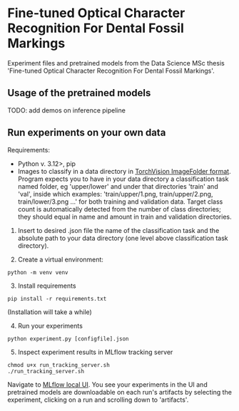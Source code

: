 # Fine-tuned Optical Character Recognition For Dental Fossil Markings

Experiment files and pretrained models from the Data Science MSc thesis 'Fine-tuned Optical Character Recognition For Dental Fossil Markings'.

## Usage of the pretrained models

TODO: add demos on inference pipeline

## Run experiments on your own data

Requirements:

- Python v. 3.12>, pip
- Images to classify in a data directory in [TorchVision ImageFolder format](https://pytorch.org/vision/stable/generated/torchvision.datasets.ImageFolder.html?highlight=imagefolder#torchvision.datasets.ImageFolder). Program expects you to have in your data directory a classification task named folder, eg 'upper/lower' and under that directories 'train' and 'val', inside which examples: 'train/upper/1.png, train/upper/2.png, train/lower/3.png ...' for both training and validation data. Target class count is automatically detected from the number of class directories; they should equal in name and amount in train and validation directories.

1. Insert to desired .json file the name of the classification task and the absolute path to your data directory (one level above classification task directory).

2. Create a virtual environment:
```
python -m venv venv
``` 

3. Install requirements
```
pip install -r requirements.txt
```
(Installation will take a while)

4. Run your experiments
```
python experiment.py [configfile].json
```

5. Inspect experiment results in MLflow tracking server

```
chmod u+x run_tracking_server.sh
./run_tracking_server.sh
```

Navigate to [MLflow local UI](http:localhost:8080). You see your experiments in the UI and pretrained models are downloadable
on each run's artifacts by selecting the experiment, clicking on a run and scrolling down to 'artifacts'.
